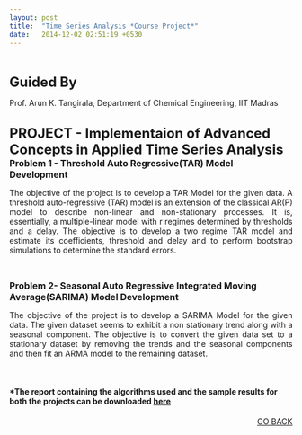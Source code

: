 ```yaml
---
layout: post
title:  "Time Series Analysis *Course Project*"
date:   2014-12-02 02:51:19 +0530
---
```



<br>
<br>
<font size="5"><b>Guided By</b></font>
<p>Prof. Arun K. Tangirala, Department of Chemical Engineering, IIT Madras</p>

<br>
<font size="5"><b>PROJECT - Implementaion of Advanced Concepts in Applied Time Series Analysis</b></font>

<br>
<font size="3"><b>Problem 1 - Threshold Auto Regressive(TAR) Model Development</b></font>
<p align="justify">The objective of the project is to develop a TAR Model for the given data. A threshold auto-regressive (TAR) model is an extension of the classical AR(P) model to describe non-linear and non-stationary processes. It is, essentially, a multiple-linear model with r regimes determined by thresholds and a delay. The objective is to develop a two regime TAR model and estimate its coefficients, threshold and delay and to perform bootstrap simulations to determine the standard errors. </p>
<br>

<font size="3"><b>Problem 2- Seasonal Auto Regressive Integrated Moving Average(SARIMA) Model Development</b></font>
<p align ="justify">The objective of the project is to develop a SARIMA Model for the given data. The given dataset seems to exhibit a non stationary trend along with a seasonal component. The objective is to convert the given data set to a stationary dataset by removing the trends and the seasonal components and then fit an ARMA model to the remaining dataset.</p>
<br>
<h4>*The report containing the algorithms used and the sample results for both the projects can be downloaded <a href="/ATSA_Project.pdf" download><b>here</b></a></h4>
<div align="right"><a href="/project.html">GO BACK</a></div>
<br>